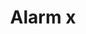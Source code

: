 ---
title: Alarm x
tags: ["alarm", "x", "remove", "delete", "cancel", "notification", "alert", "reminder"]
icon: alarm-x
svg: '<svg xmlns="http://www.w3.org/2000/svg" width="24" height="24" fill="none" viewBox="0 0 24 24" stroke-width="1.5" stroke-linecap="round" stroke-linejoin="round" stroke="currentColor"><path d="M3 5.231 6.15 3M21 5.231 17.85 3"/><circle cx="12" cy="13" r="8"/><path d="m10 11 4 4m0-4-4 4"/></svg>'
---